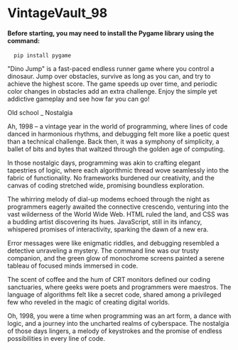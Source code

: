 # VintageVault_98

#### Before starting, you may need to install the Pygame library using the command:

```http
  pip install pygame
```


"Dino Jump" is a fast-paced endless runner game where you control a dinosaur. Jump over obstacles, survive as long as you can, and try to achieve the highest score. The game speeds up over time, and periodic color changes in obstacles add an extra challenge. Enjoy the simple yet addictive gameplay and see how far you can go!


Old school _ Nostalgia

Ah, 1998 – a vintage year in the world of programming, where lines of code danced in harmonious rhythms, and debugging felt more like a poetic quest than a technical challenge. Back then, it was a symphony of simplicity, a ballet of bits and bytes that waltzed through the golden age of computing.

In those nostalgic days, programming was akin to crafting elegant tapestries of logic, where each algorithmic thread wove seamlessly into the fabric of functionality. No frameworks burdened our creativity, and the canvas of coding stretched wide, promising boundless exploration.

The whirring melody of dial-up modems echoed through the night as programmers eagerly awaited the connective crescendo, venturing into the vast wilderness of the World Wide Web. HTML ruled the land, and CSS was a budding artist discovering its hues. JavaScript, still in its infancy, whispered promises of interactivity, sparking the dawn of a new era.

Error messages were like enigmatic riddles, and debugging resembled a detective unraveling a mystery. The command line was our trusty companion, and the green glow of monochrome screens painted a serene tableau of focused minds immersed in code.

The scent of coffee and the hum of CRT monitors defined our coding sanctuaries, where geeks were poets and programmers were maestros. The language of algorithms felt like a secret code, shared among a privileged few who reveled in the magic of creating digital worlds.

Oh, 1998, you were a time when programming was an art form, a dance with logic, and a journey into the uncharted realms of cyberspace. The nostalgia of those days lingers, a melody of keystrokes and the promise of endless possibilities in every line of code.
